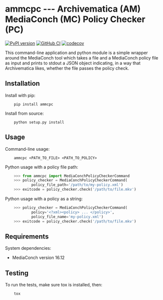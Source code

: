 # ammcpc --- Archivematica (AM) MediaConch (MC) Policy Checker (PC)

[![PyPI version](https://img.shields.io/pypi/v/ammcpc.svg)](https://pypi.python.org/pypi/ammcpc)
[![GitHub CI](https://github.com/artefactual-labs/ammcpc/actions/workflows/test.yml/badge.svg)](https://github.com/artefactual-labs/ammcpc/actions/workflows/test.yml)
[![codecov](https://codecov.io/gh/artefactual-labs/ammcpc/branch/master/graph/badge.svg?token=rNmMA59AqJ)](https://codecov.io/gh/artefactual-labs/ammcpc)

This command-line application and python module is a simple wrapper around the
MediaConch tool which takes a file and a MediaConch policy file as input and
prints to stdout a JSON object indicating, in a way that Archivematica likes,
whether the file passes the policy check.

## Installation

Install with pip:

```shell
    pip install ammcpc
```

Install from source:

```shell
    python setup.py install
```

## Usage

Command-line usage:

```shell
    ammcpc <PATH_TO_FILE> <PATH_TO_POLICY>
```

Python usage with a policy file path:

```python
    >>> from ammcpc import MediaConchPolicyCheckerCommand
    >>> policy_checker = MediaConchPolicyCheckerCommand(
            policy_file_path='/path/to/my-policy.xml')
    >>> exitcode = policy_checker.check('/path/to/file.mkv')
```

Python usage with a policy as a string:

```python
    >>> policy_checker = MediaConchPolicyCheckerCommand(
            policy='<?xml><policy> ... </policy>',
            policy_file_name='my-policy.xml')
    >>> exitcode = policy_checker.check('/path/to/file.mkv')
```

## Requirements

System dependencies:

- MediaConch version 16.12

## Testing

To run the tests, make sure tox is installed, then:

```shell
    tox
```

